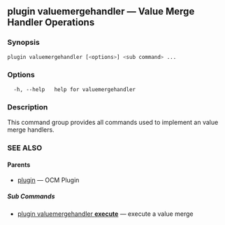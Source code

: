 ## plugin valuemergehandler &mdash; Value Merge Handler Operations

### Synopsis

```bash
plugin valuemergehandler [<options>] <sub command> ...
```

### Options

```
  -h, --help   help for valuemergehandler
```

### Description
This command group provides all commands used to implement an value merge handlers.
### SEE ALSO

#### Parents

* [plugin](plugin.md)	 &mdash; OCM Plugin


##### Sub Commands

* [plugin valuemergehandler <b>execute</b>](plugin_valuemergehandler_execute.md)	 &mdash; execute a value merge

